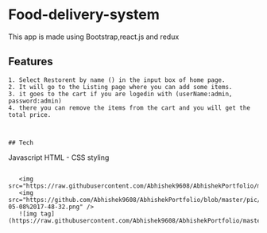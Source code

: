 # Food-delivery-system
This app is made using Bootstrap,react.js and redux

## Features
```
1. Select Restorent by name () in the input box of home page.
2. It will go to the Listing page where you can add some items.
3. it goes to the cart if you are logedin with (userName:admin, password:admin)
4. there you can remove the items from the cart and you will get the total price.



## Tech
```
Javascript
HTML - CSS styling
```

   <img src="https://raw.githubusercontent.com/Abhishek9608/AbhishekPortfolio/master/pic/food.png"/>
   <img src="https://github.com/Abhishek9608/AbhishekPortfolio/blob/master/pic/Screenshot%20from%202020-05-08%2017-48-32.png" />
   ![img tag](https://raw.githubusercontent.com/Abhishek9608/AbhishekPortfolio/master/pic/food.png)

 

